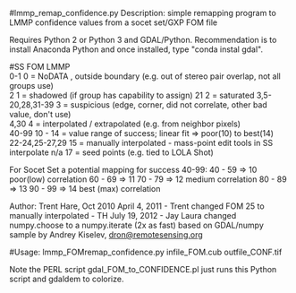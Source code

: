 
#lmmp_remap_confidence.py
 Description: simple remapping program to LMMP confidence values
 from a socet set/GXP FOM file

Requires Python 2 or Python 3 and GDAL/Python. Recommendation is to 
install Anaconda Python and once installed, type "conda instal gdal".

#SS FOM         LMMP  
0-1          0 = NoDATA , outside boundary (e.g. out of stereo pair overlap, not all groups use)  
2            1 = shadowed   (if group has capability to assign)
21           2 = saturated
3,5-20,28,31-39
             3 = suspicious (edge, corner, did not correlate, other bad value, don't use)  
4,30         4 = interpolated / extrapolated (e.g. from neighbor pixels)  
40-99          10 - 14 = value range of success; linear fit => poor(10) to best(14)  
22-24,25-27,29 15 = manually interpolated - mass-point edit tools in SS interpolate
n/a            17 = seed points (e.g. tied to LOLA Shot)

For Socet Set a potential mapping for success 40-99:
40 - 59 => 10 poor(low) correlation
60 - 69 => 11
70 - 79 => 12 medium correlation
80 - 89 => 13
90 - 99 => 14 best (max) correlation


Author: Trent Hare, Oct 2010
  April 4, 2011 - Trent changed FOM 25 to manually interpolated - TH
  July 19, 2012 - Jay Laura changed numpy.choose to a numpy.iterate (2x as fast)
based on GDAL/numpy sample by Andrey Kiselev, dron@remotesensing.org

#Usage: 
lmmp_FOMremap_confidence.py infile_FOM.cub outfile_CONF.tif

Note the PERL script gdal_FOM_to_CONFIDENCE.pl just runs this Python script and gdaldem to colorize.
